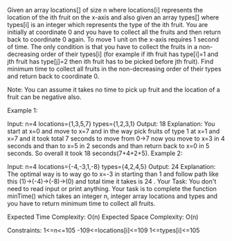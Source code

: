 Given an array locations[] of size n where locations[i] represents the location of the ith fruit on the x-axis and also given an array types[]  where types[i] is an integer which represents the type of the ith fruit. You are initially at coordinate 0 and you have to collect all the fruits and then return back to coordinate 0 again. To move 1 unit on the x-axis requires 1 second of time. The only condition is that you have to collect the fruits in a non-decreasing order of their types[i] (for example if ith fruit has type[i]=1 and jth fruit has type[j]=2 then ith fruit has to be picked before jth fruit). Find minimum time to collect all fruits in the non-decreasing order of their types and return back to coordinate 0.

Note: You can assume it takes no time to pick up fruit and the location of a fruit can be negative also.

Example 1:

Input:
n=4
locations={1,3,5,7}
types={1,2,3,1}
Output:
18
Explanation:
You start at x=0 and move to x=7 and 
in the way pick fruits of type 1 at x=1 
and x=7 and it took total 7 seconds to 
move from 0->7 now you move to x=3 
in 4 seconds and than to x=5 in 2 seconds 
and than return back to x=0 in 5 seconds.
So overall it took 18 seconds(7+4+2+5).
Example 2:

Input:
n=4
locations={-4,-3,1,-8}
types={4,2,4,5}
Output:
24
Explanation:
The optimal way is to way go to x=-3 
in starting than 1 and follow path 
like this  (1)->(-4)->(-8)->(0) and 
total time it takes is 24 .
Your Task:
You don't need to read input or print anything. Your task is to complete the function minTime() which takes an integer n, integer array locations and types and you have to return minimum time to collect all fruits.

Expected Time Complexity: O(n)
Expected Space Complexity: O(n)

Constraints:
1<=n<=105
-109<=locations[i]<=109
1<=types[i]<=105
